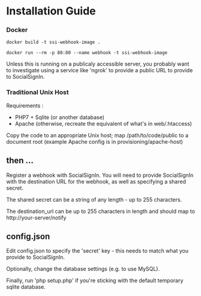 # Installation Guide 

### Docker 

```docker build -t ssi-webhook-image . ```

```docker run --rm -p 80:80 --name webhook -t ssi-webhook-image ```


Unless this is running on a publicaly accessible server, you probably want to investigate using a service like 'ngrok' to provide a public URL to provide to SocialSignIn.

### Traditional Unix Host

Requirements :

 * PHP7 + Sqlite (or another database)
 * Apache (otherwise, recreate the equivalent of what's in web/.htaccess)
 
Copy the code to an appropriate Unix host; map /path/to/code/public to a document root (example Apache config is in provisioning/apache-host)

##  then ...

Register a webhook with SocialSignIn. You will need to provide SocialSignIn with the destination URL for the webhook, as well as specifying a shared secret. 

The shared secret can be a string of any length - up to 255 characters.

The destination\_url can be up to 255 characters in length and should map to http://your-server/notify


## config.json 

Edit config.json to specify the 'secret' key - this needs to match what you provide to SocialSignIn.

Optionally, change the database settings (e.g. to use MySQL).

Finally, run 'php setup.php' if you're sticking with the default temporary sqlite database.

